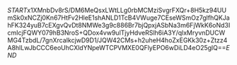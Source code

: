 $START$x1XMnbDv8rS/DM6MeQsxLWtLLg0rbMCMziSvgrFXQr+8H5kz94UUmSk0xNCZj0Kn67HtFv2HleE1shANLD1TcB4VWuge7CEseWSmOz7glfhQKJahFK324yuB7cEXgvQvDt8NMWe3g9c886Br7bjQpxjASbNa3m6FjWkK6oNd3IcmIcjFQWY079hB3NroS+QDox4vw9ulTjyHdveRSlh6iA3Y/qlxMryvnDUCWMG4TzbdL/7gnXrcaIkcjwD9D1/JQW42CMs+h2uheH4hoZxEGKk30z+Ztzz4A8hlLwJbCCC6eoUhCXldYNpeWTCPVMXE0QFlyEPO6wDiLD4eO25glQ==$END$